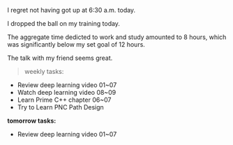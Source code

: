 I regret not having got up at 6:30 a.m. today.

I dropped the ball on my training today.

The aggregate time dedicted to work and study amounted to 8 hours, which was significantly below my set goal of 12 hours.

The talk with my friend seems great.

> weekly tasks:
+ Review deep learning video 01~07
+ Watch deep learning video 08~09
+ Learn Prime C++ chapter 06~07
+ Try to Learn PNC Path Design

**tomorrow tasks:**
- Review deep learning video 01~07
